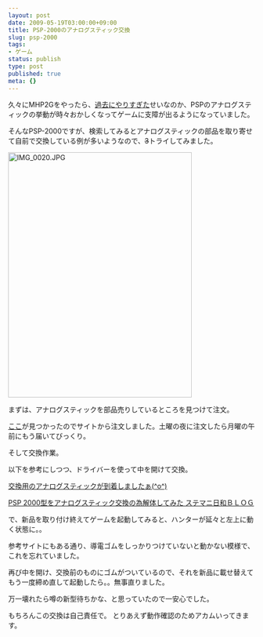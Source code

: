 ```yaml
---
layout: post
date: 2009-05-19T03:00:00+09:00
title: PSP-2000のアナログスティック交換
slug: psp-2000
tags:
- ゲーム
status: publish
type: post
published: true
meta: {}
---
```

久々にMHP2Gをやったら、<a href="/blog/2008/12/mhp2g.html">過去にやりすぎた</a>せいなのか、PSPのアナログスティックの挙動が時々おかしくなってゲームに支障が出るようになっていました。

そんなPSP-2000ですが、検索してみるとアナログスティックの部品を取り寄せて自前で交換している例が多いようなので、<strike>3</strike>トライしてみました。

<a href="http://www.flickr.com/photos/masawo/3542870422/" title="IMG_0020.JPG by masawo77, on Flickr"><img src="http://farm3.static.flickr.com/2324/3542870422_9325754868.jpg" width="375" height="500" alt="IMG_0020.JPG" /></a>

<!--more-->
まずは、アナログスティックを部品売りしているところを見つけて注文。

<a href="http://www.magcomp.net/product/177">ここ</a>が見つかったのでサイトから注文しました。土曜の夜に注文したら月曜の午前にもう届いてびっくり。

そして交換作業。

以下を参考にしつつ、ドライバーを使って中を開けて交換。

<a href="http://butuyoku-samurai.seesaa.net/article/20572518.html">交換用のアナログスティックが到着しましたぁ(^o^)</a>

<a href="http://sutemanibiyori.blog101.fc2.com/blog-entry-610.html">PSP 2000型をアナログスティック交換の為解体してみた ステマニ日和ＢＬＯＧ</a>

で、新品を取り付け終えてゲームを起動してみると、ハンターが延々と左上に動く状態に。。

参考サイトにもある通り、導電ゴムをしっかりつけていないと動かない模様で、これを忘れていました。

再び中を開け、交換前のものにゴムがついているので、それを新品に載せ替えてもう一度締め直して起動したら。。無事直りました。

万一壊れたら噂の新型待ちかな、と思っていたので一安心でした。

もちろんこの交換は自己責任で。
とりあえず動作確認のためアカムいってきます。

